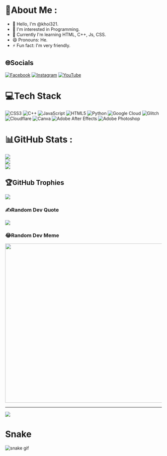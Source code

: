 # 💫About Me :
- 👋 Hello, I'm @khoi321.
- 👀 I'm interested in Programming.
- 🌱 Currently I'm learning HTML, C++, Js, CSS.
- 😄 Pronouns: He.
- ⚡ Fun fact: I'm very friendly.

## 🌐Socials
[![Facebook](https://img.shields.io/badge/Facebook-%231877F2.svg?logo=Facebook&logoColor=white)](https://facebook.com/110000100100hjjjnb) [![Instagram](https://img.shields.io/badge/Instagram-%23E4405F.svg?logo=Instagram&logoColor=white)](https://instagram.com/khoivo2208) [![YouTube](https://img.shields.io/badge/YouTube-%23FF0000.svg?logo=YouTube&logoColor=white)](https://www.youtube.com/channel/UCuh054veBYqfh_YFc9FFH-w) 

# 💻Tech Stack
![CSS3](https://img.shields.io/badge/css3-%231572B6.svg?style=flat-square&logo=css3&logoColor=white) ![C++](https://img.shields.io/badge/c++-%2300599C.svg?style=flat-square&logo=c%2B%2B&logoColor=white) ![JavaScript](https://img.shields.io/badge/javascript-%23323330.svg?style=flat-square&logo=javascript&logoColor=%23F7DF1E) ![HTML5](https://img.shields.io/badge/html5-%23E34F26.svg?style=flat-square&logo=html5&logoColor=white) ![Python](https://img.shields.io/badge/python-3670A0?style=flat-square&logo=python&logoColor=ffdd54) ![Google Cloud](https://img.shields.io/badge/Google%20Cloud-%234285F4.svg?style=flat-square&logo=google-cloud&logoColor=white) ![Glitch](https://img.shields.io/badge/glitch-%233333FF.svg?style=flat-square&logo=glitch&logoColor=white) ![Cloudflare](https://img.shields.io/badge/Cloudflare-F38020?style=flat-square&logo=Cloudflare&logoColor=white) ![Canva](https://img.shields.io/badge/Canva-%2300C4CC.svg?style=flat-square&logo=Canva&logoColor=white) ![Adobe After Effects](https://img.shields.io/badge/Adobe%20After%20Effects-9999FF.svg?style=flat-square&logo=Adobe%20After%20Effects&logoColor=white) ![Adobe Photoshop](https://img.shields.io/badge/adobephotoshop-%2331A8FF.svg?style=flat-square&logo=adobephotoshop&logoColor=white)
# 📊GitHub Stats :
![](https://github-readme-stats.vercel.app/api?username=khoi321&theme=dark&hide_border=false&include_all_commits=false&count_private=false)<br/>
![](https://github-readme-streak-stats.herokuapp.com/?user=khoi321&theme=dark&hide_border=false)<br/>
![](https://github-readme-stats.vercel.app/api/top-langs/?username=khoi321&theme=dark&hide_border=false&include_all_commits=false&count_private=false&layout=compact)

## 🏆GitHub Trophies
![](https://github-trophies.vercel.app/?username=khoi321&theme=onedark&no-frame=false&no-bg=true&margin-w=4)

### ✍️Random Dev Quote
![](https://quotes-github-readme.vercel.app/api?type=horizontal&theme=radical)

### 😂Random Dev Meme
<img src="https://random-memer.herokuapp.com/" width="512px"/>

---
[![](https://visitcount.itsvg.in/api?id=khoi321&icon=0&color=0)](https://visitcount.itsvg.in)
# Snake
![snake gif](https://github.com/YOUR_USERNAME/khoi321/blob/output/github-contribution-grid-snake.gif)

